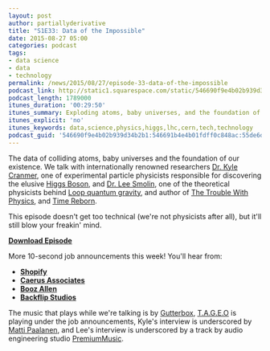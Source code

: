 ```yaml
---
layout: post
author: partiallyderivative
title: "S1E33: Data of the Impossible"
date: 2015-08-27 05:00
categories: podcast
tags:
- data science
- data
- technology
permalink: /news/2015/08/27/episode-33-data-of-the-impossible
podcast_link: http://static1.squarespace.com/static/546690f9e4b02b939d34b2b1/546691b4e4b01fdff0c848ac/55de6f54e4b0768af02636a5/1440640915753/Partially_Derivative_Episode_33.mp3
podcast_length: 1789000
itunes_duration: '00:29:50'
itunes_summary: Exploding atoms, baby universes, and the foundation of existence. We talk to a CERN physicist about finding the Higgs Boson, and a theoretical physicist about time before the Big Bang.
itunes_explicit: 'no'
itunes_keywords: data,science,physics,higgs,lhc,cern,tech,technology
podcast_guid: '546690f9e4b02b939d34b2b1:546691b4e4b01fdff0c848ac:55de6d6de4b0c4df6ee7cf34'
---
```


The data of colliding atoms, baby universes and the foundation of our
existence. We talk with internationally renowned researchers [Dr. Kyle
Cranmer](https://en.wikipedia.org/wiki/Kyle_Cranmer), one of
experimental particle physicists responsible for discovering the elusive
[Higgs Boson](http://home.web.cern.ch/topics/higgs-boson), and [Dr. Lee
Smolin](http://leesmolin.com/), one of the theoretical physicists behind
[Loop quantum
gravity](http://www.dummies.com/how-to/content/string-theory-and-loop-quantum-gravity.html),
and author of [The Trouble With
Physics](http://leesmolin.com/writings/the-trouble-with-physics/), and
[Time
Reborn](http://www.amazon.com/Time-Reborn-Crisis-Physics-Universe/dp/0544245598). 

This episode doesn't get too technical (we're not physicists after all),
but it'll still blow your freakin' mind.


[**Download Episode**](http://static1.squarespace.com/static/546690f9e4b02b939d34b2b1/546691b4e4b01fdff0c848ac/55de6f54e4b0768af02636a5/1440640915753/Partially_Derivative_Episode_33.mp3)

More 10-second job announcements this week! You'll hear from:

-   **[Shopify](https://www.shopify.com/careers)**
-   **[Caerus
Associates](http://caerusassociates.com/careers-at-caerus/)**
-   **[Booz Allen](http://careers.boozallen.com)**
-   **[Backflip Studios](http://www.backflipstudios.com/jobs/)**

The music that plays while we're talking is by
[Gutterbox](https://soundcloud.com/gutterbox),
[T.A.G.E.O](https://myspace.com/tageo) is playing under the job
announcements, Kyle's interview is underscored by [Matti
Paalanen](http://www.mattipaalanen.com/), and Lee's interview is
underscored by a track by audio engineering studio
[PremiumMusic](http://www.tonstudiomuenchen.com/).
